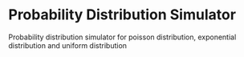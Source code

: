 # Probability Distribution Simulator
Probability distribution simulator for poisson distribution, exponential distribution and uniform distribution

